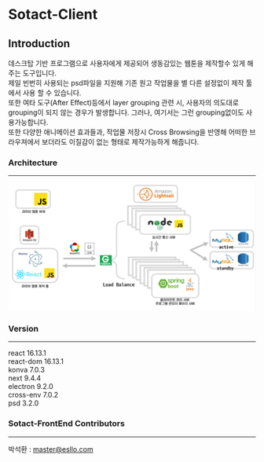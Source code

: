# Sotact-Client

## Introduction

데스크탑 기반 프로그램으로 사용자에게 제공되어 생동감있는 웹툰을 제작할수 있게 해주는 도구입니다.  
제일 빈번히 사용되는 psd파일을 지원해 기존 원고 작업물을 별 다른 설정없이 제작 툴에서 사용 할 수 있습니다.  
또한 여타 도구(After Effect)등에서 layer grouping 관련 시, 사용자의 의도대로 grouping이 되지 않는 경우가 발생합니다. 그러나, 여기서는 그런 grouping없이도 사용가능합니다.  
또한 다양한 애니메이션 효과들과, 작업물 저장시 Cross Browsing을 반영해 어떠한 브라우져에서 보더라도 이질감이 없는 형태로 제작가능하게 해줍니다. 

### Architecture

---

![architecure](sotact-backend-architecure.png)

### Version

---

react 16.13.1  
react-dom 16.13.1  
konva 7.0.3  
next 9.4.4  
electron 9.2.0  
cross-env 7.0.2  
psd 3.2.0  


### Sotact-FrontEnd Contributors

---

박석환 : master@esllo.com